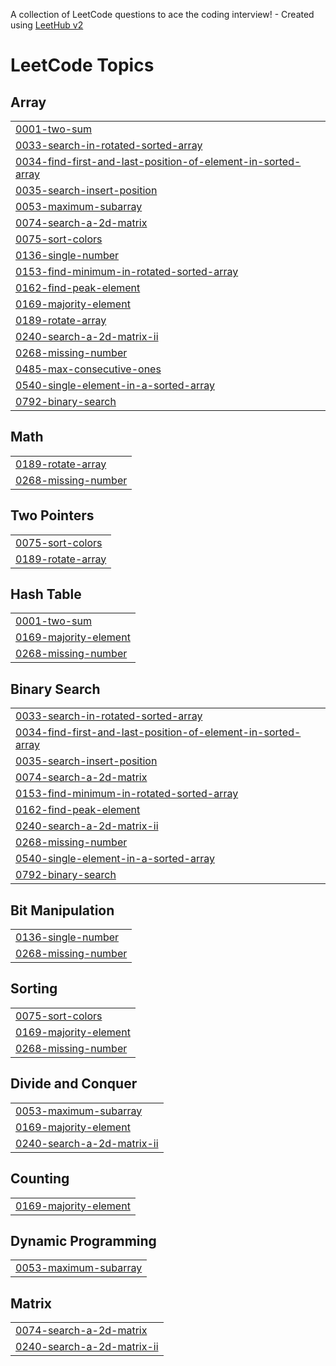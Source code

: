A collection of LeetCode questions to ace the coding interview! - Created using [LeetHub v2](https://github.com/arunbhardwaj/LeetHub-2.0)
<!---LeetCode Topics Start-->
# LeetCode Topics
## Array
|  |
| ------- |
| [0001-two-sum](https://github.com/Sujeet1409/Leetcode-problem-/tree/master/0001-two-sum) |
| [0033-search-in-rotated-sorted-array](https://github.com/Sujeet1409/Leetcode-problem-/tree/master/0033-search-in-rotated-sorted-array) |
| [0034-find-first-and-last-position-of-element-in-sorted-array](https://github.com/Sujeet1409/Leetcode-problem-/tree/master/0034-find-first-and-last-position-of-element-in-sorted-array) |
| [0035-search-insert-position](https://github.com/Sujeet1409/Leetcode-problem-/tree/master/0035-search-insert-position) |
| [0053-maximum-subarray](https://github.com/Sujeet1409/Leetcode-problem-/tree/master/0053-maximum-subarray) |
| [0074-search-a-2d-matrix](https://github.com/Sujeet1409/Leetcode-problem-/tree/master/0074-search-a-2d-matrix) |
| [0075-sort-colors](https://github.com/Sujeet1409/Leetcode-problem-/tree/master/0075-sort-colors) |
| [0136-single-number](https://github.com/Sujeet1409/Leetcode-problem-/tree/master/0136-single-number) |
| [0153-find-minimum-in-rotated-sorted-array](https://github.com/Sujeet1409/Leetcode-problem-/tree/master/0153-find-minimum-in-rotated-sorted-array) |
| [0162-find-peak-element](https://github.com/Sujeet1409/Leetcode-problem-/tree/master/0162-find-peak-element) |
| [0169-majority-element](https://github.com/Sujeet1409/Leetcode-problem-/tree/master/0169-majority-element) |
| [0189-rotate-array](https://github.com/Sujeet1409/Leetcode-problem-/tree/master/0189-rotate-array) |
| [0240-search-a-2d-matrix-ii](https://github.com/Sujeet1409/Leetcode-problem-/tree/master/0240-search-a-2d-matrix-ii) |
| [0268-missing-number](https://github.com/Sujeet1409/Leetcode-problem-/tree/master/0268-missing-number) |
| [0485-max-consecutive-ones](https://github.com/Sujeet1409/Leetcode-problem-/tree/master/0485-max-consecutive-ones) |
| [0540-single-element-in-a-sorted-array](https://github.com/Sujeet1409/Leetcode-problem-/tree/master/0540-single-element-in-a-sorted-array) |
| [0792-binary-search](https://github.com/Sujeet1409/Leetcode-problem-/tree/master/0792-binary-search) |
## Math
|  |
| ------- |
| [0189-rotate-array](https://github.com/Sujeet1409/Leetcode-problem-/tree/master/0189-rotate-array) |
| [0268-missing-number](https://github.com/Sujeet1409/Leetcode-problem-/tree/master/0268-missing-number) |
## Two Pointers
|  |
| ------- |
| [0075-sort-colors](https://github.com/Sujeet1409/Leetcode-problem-/tree/master/0075-sort-colors) |
| [0189-rotate-array](https://github.com/Sujeet1409/Leetcode-problem-/tree/master/0189-rotate-array) |
## Hash Table
|  |
| ------- |
| [0001-two-sum](https://github.com/Sujeet1409/Leetcode-problem-/tree/master/0001-two-sum) |
| [0169-majority-element](https://github.com/Sujeet1409/Leetcode-problem-/tree/master/0169-majority-element) |
| [0268-missing-number](https://github.com/Sujeet1409/Leetcode-problem-/tree/master/0268-missing-number) |
## Binary Search
|  |
| ------- |
| [0033-search-in-rotated-sorted-array](https://github.com/Sujeet1409/Leetcode-problem-/tree/master/0033-search-in-rotated-sorted-array) |
| [0034-find-first-and-last-position-of-element-in-sorted-array](https://github.com/Sujeet1409/Leetcode-problem-/tree/master/0034-find-first-and-last-position-of-element-in-sorted-array) |
| [0035-search-insert-position](https://github.com/Sujeet1409/Leetcode-problem-/tree/master/0035-search-insert-position) |
| [0074-search-a-2d-matrix](https://github.com/Sujeet1409/Leetcode-problem-/tree/master/0074-search-a-2d-matrix) |
| [0153-find-minimum-in-rotated-sorted-array](https://github.com/Sujeet1409/Leetcode-problem-/tree/master/0153-find-minimum-in-rotated-sorted-array) |
| [0162-find-peak-element](https://github.com/Sujeet1409/Leetcode-problem-/tree/master/0162-find-peak-element) |
| [0240-search-a-2d-matrix-ii](https://github.com/Sujeet1409/Leetcode-problem-/tree/master/0240-search-a-2d-matrix-ii) |
| [0268-missing-number](https://github.com/Sujeet1409/Leetcode-problem-/tree/master/0268-missing-number) |
| [0540-single-element-in-a-sorted-array](https://github.com/Sujeet1409/Leetcode-problem-/tree/master/0540-single-element-in-a-sorted-array) |
| [0792-binary-search](https://github.com/Sujeet1409/Leetcode-problem-/tree/master/0792-binary-search) |
## Bit Manipulation
|  |
| ------- |
| [0136-single-number](https://github.com/Sujeet1409/Leetcode-problem-/tree/master/0136-single-number) |
| [0268-missing-number](https://github.com/Sujeet1409/Leetcode-problem-/tree/master/0268-missing-number) |
## Sorting
|  |
| ------- |
| [0075-sort-colors](https://github.com/Sujeet1409/Leetcode-problem-/tree/master/0075-sort-colors) |
| [0169-majority-element](https://github.com/Sujeet1409/Leetcode-problem-/tree/master/0169-majority-element) |
| [0268-missing-number](https://github.com/Sujeet1409/Leetcode-problem-/tree/master/0268-missing-number) |
## Divide and Conquer
|  |
| ------- |
| [0053-maximum-subarray](https://github.com/Sujeet1409/Leetcode-problem-/tree/master/0053-maximum-subarray) |
| [0169-majority-element](https://github.com/Sujeet1409/Leetcode-problem-/tree/master/0169-majority-element) |
| [0240-search-a-2d-matrix-ii](https://github.com/Sujeet1409/Leetcode-problem-/tree/master/0240-search-a-2d-matrix-ii) |
## Counting
|  |
| ------- |
| [0169-majority-element](https://github.com/Sujeet1409/Leetcode-problem-/tree/master/0169-majority-element) |
## Dynamic Programming
|  |
| ------- |
| [0053-maximum-subarray](https://github.com/Sujeet1409/Leetcode-problem-/tree/master/0053-maximum-subarray) |
## Matrix
|  |
| ------- |
| [0074-search-a-2d-matrix](https://github.com/Sujeet1409/Leetcode-problem-/tree/master/0074-search-a-2d-matrix) |
| [0240-search-a-2d-matrix-ii](https://github.com/Sujeet1409/Leetcode-problem-/tree/master/0240-search-a-2d-matrix-ii) |
<!---LeetCode Topics End-->